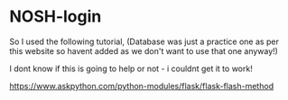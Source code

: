 # NOSH-login

So I used the following tutorial, (Database was just a practice one as per this website so havent added as we don't want to use that one anyway!)

I dont know if this is going to help or not - i couldnt get it to work!

https://www.askpython.com/python-modules/flask/flask-flash-method
